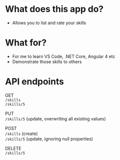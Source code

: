 # What does this app do?
- Allows you to list and rate your skills 

# What for?
- For me to learn VS Code, .NET Core, Angular 4 etc
- Demonstrate those skills to others

# API endpoints
GET  
`/skills`  
`/skills/5`  

PUT  
`/skills/5`   (update, overwriting all existing values)  

POST  
`/skills`     (create)  
`/skills/5`   (update, ignoring null properties)  

DELETE  
`/skills/5`
